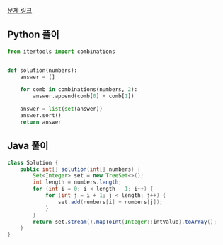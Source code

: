 [문제 링크](https://programmers.co.kr/learn/courses/30/lessons/68644)


## Python 풀이
```python
from itertools import combinations


def solution(numbers):
    answer = []

    for comb in combinations(numbers, 2):
        answer.append(comb[0] + comb[1])

    answer = list(set(answer))
    answer.sort()
    return answer
```

## Java 풀이
```java
class Solution {
    public int[] solution(int[] numbers) {
        Set<Integer> set = new TreeSet<>();
        int length = numbers.length;
        for (int i = 0; i < length - 1; i++) {
            for (int j = i + 1; j < length; j++) {
                set.add(numbers[i] + numbers[j]);
            }
        }
        return set.stream().mapToInt(Integer::intValue).toArray();
    }
}
```